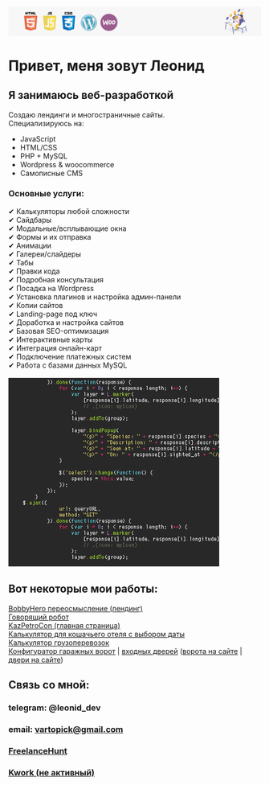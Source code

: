 ![header](head.png)
# Привет, меня зовут Леонид
## Я занимаюсь веб-разработкой
Создаю лендинги и многостраничные сайты. <br>
Специализируюсь на:
- JavaScript
- HTML/CSS
- PHP + MySQL
- Wordpress & woocommerce
- Самописные CMS


### Основные услуги:<br>
✔ Калькуляторы любой сложности<br>
✔ Сайдбары<br>
✔ Модальные/всплывающие окна<br>
✔ Формы и их отправка<br>
✔ Анимации<br>
✔ Галереи/слайдеры<br>
✔ Табы<br>
✔ Правки кода<br>
✔ Подробная консультация<br>
✔ Посадка на Wordpress<br>
✔ Установка плагинов и настройка админ-панели<br>
✔ Копии сайтов<br>
✔ Landing-page под ключ<br>
✔ Доработка и настройка сайтов<br>
✔ Базовая SEO-оптимизация<br>
✔ Интерактивные карты<br>
✔ Интеграция онлайн-карт<br>
✔ Подключение платежных систем <br>
✔ Работа с базами данных MySQL <br> <br>
![coder](procoder.gif) 
## Вот некоторые мои работы: 
[BobbyHero переосмысление (лендинг)](https://shpack-tech.github.io/newbobby/)  <br>
[Говорящий робот](https://shpack-tech.github.io/speaker/) <br>
[KazPetroCon (главная страница)](https://shpack-tech.github.io/demoverdion/) <br>
[Калькулятор для кошачьего отеля с выбором даты](https://youtu.be/TqXeueEPfqw) <br>
[Калькулятор грузоперевозок](https://youtu.be/jBh25WwSgQk) <br>
[Конфигуратор гаражных ворот](https://shpack-tech.github.io/gateCalculator/) | [входных дверей](https://shpack-tech.github.io/dveri/) ([ворота на сайте](https://www.vorota-surgut.ru/promo) | [двери на сайте](https://www.vorota-surgut.ru/aktsiya-vkhodnaya-dver-thermo65)) 


## Связь со мной:

### telegram: @leonid_dev
### email: vartopick@gmail.com
<!--- ### [VK](https://vk.com/id208033247) --->
### [FreelanceHunt](https://freelancehunt.com/freelancer/neivan23)
### [Kwork (не активный)](https://kwork.ru/user/leonid_____)

<!---
shpack-tech/shpack-tech is a ✨ special ✨ repository because its `README.md` (this file) appears on your GitHub profile.
You can click the Preview link to take a look at your changes.
--->

